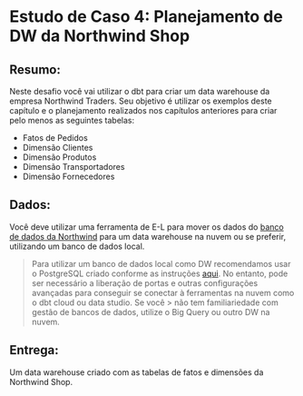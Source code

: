 # Estudo de Caso 4: Planejamento de DW da Northwind Shop

## Resumo:

Neste desafio você vai utilizar o dbt para criar um data warehouse da empresa Northwind Traders. Seu objetivo é utilizar os exemplos deste capítulo e o planejamento realizados nos capítulos anteriores para criar pelo menos as seguintes tabelas:

* Fatos de Pedidos
* Dimensão Clientes
* Dimensão Produtos
* Dimensão Transportadores
* Dimensão Fornecedores

## Dados:
Você deve utilizar uma ferramenta de E-L para mover os dados do [banco de dados da Northwind](configurando_bd) para um data warehouse na nuvem ou se preferir, utilizando um banco de dados local.

> Para utilizar um banco de dados local como DW recomendamos usar o PostgreSQL criado conforme as instruções [aqui](configurando_bd). No entanto,
> pode ser necessário a liberação de portas e outras configurações avançadas para conseguir se conectar à ferramentas na nuvem como o dbt cloud ou data studio. Se você > não tem familiariedade com gestão de bancos de dados, utilize o Big Query ou outro DW na nuvem.


## Entrega:

Um data warehouse criado com as tabelas de fatos e dimensões da Northwind Shop.
